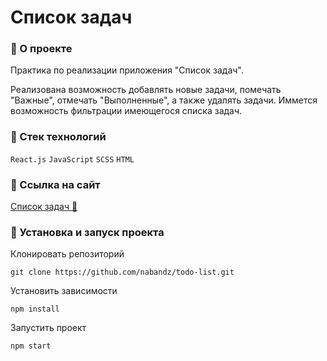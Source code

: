 # Список задач

### :herb: О проекте
Практика по реализации приложения "Список задач".

Реализована возможность добавлять новые задачи, помечать "Важные", отмечать "Выполненные", а также удалять задачи. Иммется возможность фильтрации имеющегося списка задач.

### :herb: Стек технологий
`React.js` `JavaScript` `SCSS` `HTML`

### :herb: Ссылка на сайт
[Список задач 📝](https://nabandz.github.io/todo-list/)

### :herb: Установка и запуск проекта
Клонировать репозиторий

    git clone https://github.com/nabandz/todo-list.git

Установить зависимости

    npm install


Запустить проект

    npm start


